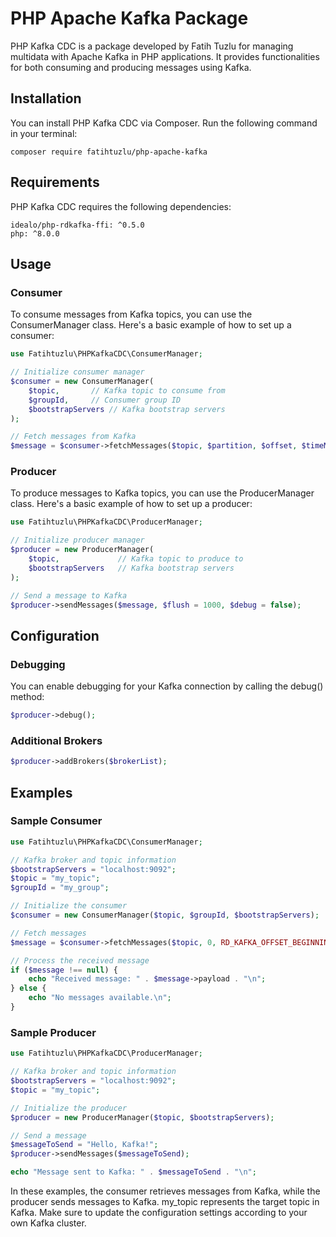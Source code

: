 # PHP Apache Kafka Package

PHP Kafka CDC is a package developed by Fatih Tuzlu for managing multidata with Apache Kafka in PHP applications. It provides functionalities for both consuming and producing messages using Kafka.

## Installation

You can install PHP Kafka CDC via Composer. Run the following command in your terminal:

```
composer require fatihtuzlu/php-apache-kafka
```

## Requirements

PHP Kafka CDC requires the following dependencies:

```
idealo/php-rdkafka-ffi: ^0.5.0
php: ^8.0.0
```

## Usage

### Consumer

To consume messages from Kafka topics, you can use the ConsumerManager class. Here's a basic example of how to set up a consumer:

```php
use Fatihtuzlu\PHPKafkaCDC\ConsumerManager;

// Initialize consumer manager
$consumer = new ConsumerManager(
    $topic,       // Kafka topic to consume from
    $groupId,     // Consumer group ID
    $bootstrapServers // Kafka bootstrap servers
);

// Fetch messages from Kafka
$message = $consumer->fetchMessages($topic, $partition, $offset, $timeMs);
```

### Producer

To produce messages to Kafka topics, you can use the ProducerManager class. Here's a basic example of how to set up a producer:

```php
use Fatihtuzlu\PHPKafkaCDC\ProducerManager;

// Initialize producer manager
$producer = new ProducerManager(
    $topic,             // Kafka topic to produce to
    $bootstrapServers   // Kafka bootstrap servers
);

// Send a message to Kafka
$producer->sendMessages($message, $flush = 1000, $debug = false);
```

## Configuration

### Debugging

You can enable debugging for your Kafka connection by calling the debug() method:

```php
$producer->debug();
```

### Additional Brokers

```php
$producer->addBrokers($brokerList);
```

## Examples

### Sample Consumer

```php
use Fatihtuzlu\PHPKafkaCDC\ConsumerManager;

// Kafka broker and topic information
$bootstrapServers = "localhost:9092";
$topic = "my_topic";
$groupId = "my_group";

// Initialize the consumer
$consumer = new ConsumerManager($topic, $groupId, $bootstrapServers);

// Fetch messages
$message = $consumer->fetchMessages($topic, 0, RD_KAFKA_OFFSET_BEGINNING);

// Process the received message
if ($message !== null) {
    echo "Received message: " . $message->payload . "\n";
} else {
    echo "No messages available.\n";
}
```

### Sample Producer

```php
use Fatihtuzlu\PHPKafkaCDC\ProducerManager;

// Kafka broker and topic information
$bootstrapServers = "localhost:9092";
$topic = "my_topic";

// Initialize the producer
$producer = new ProducerManager($topic, $bootstrapServers);

// Send a message
$messageToSend = "Hello, Kafka!";
$producer->sendMessages($messageToSend);

echo "Message sent to Kafka: " . $messageToSend . "\n";

```

In these examples, the consumer retrieves messages from Kafka, while the producer sends messages to Kafka. my_topic represents the target topic in Kafka. Make sure to update the configuration settings according to your own Kafka cluster.
